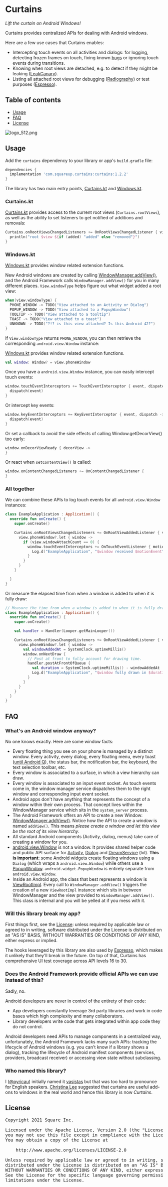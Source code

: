 # Curtains

_Lift the curtain on Android Windows!_

Curtains provides centralized APIs for dealing with Android windows.

Here are a few use cases that Curtains enables:

* Intercepting touch events on all activities and dialogs: for logging, detecting frozen frames on touch,
fixing known [bugs](https://issuetracker.google.com/issues/156666934) or ignoring touch events
during transitions.
* Knowing when root views are detached, e.g. to detect if they might be leaking ([LeakCanary](https://github.com/square/leakcanary)).
* Listing all attached root views for debugging ([Radiography](https://github.com/square/radiography)) or test purposes ([Espresso](https://github.com/android/android-test/blob/master/espresso/core/java/androidx/test/espresso/base/RootsOracle.java)).

## Table of contents

* [Usage](#usage)
* [FAQ](#faq)
* [License](#license)

![logo_512.png](assets/logo_512.png)

## Usage

Add the `curtains` dependency to your library or app's `build.gradle` file:

```gradle
dependencies {
  implementation 'com.squareup.curtains:curtains:1.2.2'
}
```

The library has two main entry points, [Curtains.kt](https://github.com/square/curtains/blob/main/curtains/src/main/java/curtains/Curtains.kt) and [Windows.kt](https://github.com/square/curtains/blob/main/curtains/src/main/java/curtains/Windows.kt).

### Curtains.kt

[Curtains.kt](https://github.com/square/curtains/blob/main/curtains/src/main/java/curtains/Curtains.kt)
provides access to the current root views (`Curtains.rootViews`), as well as the ability to set
listeners to get notified of additions and removals:

```kotlin
Curtains.onRootViewsChangedListeners += OnRootViewsChangedListener { view, added ->
  println("root $view ${if (added) "added" else "removed"}")
}
```

### Windows.kt

[Windows.kt](https://github.com/square/curtains/blob/main/curtains/src/main/java/curtains/Windows.kt)
provides window related extension functions.

New Android windows are created by calling
[WindowManager.addView()](https://developer.android.com/reference/android/view/WindowManager),
and the Android Framework calls `WindowManager.addView()` for you in many different places.
`View.windowType` helps figure out what widget added a root view:

```kotlin
when(view.windowType) {
  PHONE_WINDOW -> TODO("View attached to an Activity or Dialog")
  POPUP_WINDOW -> TODO("View attached to a PopupWindow")
  TOOLTIP -> TODO("View attached to a tooltip")
  TOAST -> TODO("View attached to a toast")
  UNKNOWN -> TODO("?!? is this view attached? Is this Android 42?")
}
```

If `View.windowType` returns `PHONE_WINDOW`, you can then retrieve the corresponding
`android.view.Window` instance:

[Windows.kt](https://github.com/square/curtains/blob/main/curtains/src/main/java/curtains/Windows.kt)
provides window related extension functions.

```kotlin
val window: Window? = view.phoneWindow
```

Once you have a `android.view.Window` instance, you can easily intercept touch events:

```kotlin
window.touchEventInterceptors += TouchEventInterceptor { event, dispatch ->
  dispatch(event)
}
```

Or intercept key events:

```kotlin
window.keyEventInterceptors += KeyEventInterceptor { event, dispatch ->
  dispatch(event)
}
```

Or set a callback to avoid the side effects of calling Window.getDecorView() too early:

```kotlin
window.onDecorViewReady { decorView ->
}
```

Or react when `setContentView()` is called:

```kotlin
window.onContentChangedListeners += OnContentChangedListener {
}
```

### All together

We can combine these APIs to log touch events for all `android.view.Window` instances:
```kotlin
class ExampleApplication : Application() {
  override fun onCreate() {
    super.onCreate()

    Curtains.onRootViewsChangedListeners += OnRootViewAddedListener { view ->
      view.phoneWindow?.let { window ->
        if (view.windowAttachCount == 0) {
          window.touchEventInterceptors += OnTouchEventListener { motionEvent ->
            Log.d("ExampleApplication", "$window received $motionEvent")
          }
        }
      }
    }

  }
}
```

Or measure the elapsed time from when a window is added to when it is fully draw:

```kotlin
// Measure the time from when a window is added to when it is fully drawn.
class ExampleApplication : Application() {
  override fun onCreate() {
    super.onCreate()

    val handler = Handler(Looper.getMainLooper())

    Curtains.onRootViewsChangedListeners += OnRootViewAddedListener { view ->
      view.phoneWindow?.let { window ->
        val windowAddedAt = SystemClock.uptimeMillis()
        window.onNextDraw {
          // Post at front to fully account for drawing time.
          handler.postAtFrontOfQueue {
            val duration = SystemClock.uptimeMillis() - windowAddedAt
            Log.d("ExampleApplication", "$window fully drawn in $duration ms")
          }
        }
      }
    }
  }
}
```

## FAQ

### What's an Android window anyway?

No one knows exactly. Here are some window facts:

* Every floating thing you see on your phone is managed by a distinct window. Every activity, every
dialog, every floating menu, every toast
([until Android Q](https://cs.android.com/android/platform/superproject/+/master:frameworks/base/core/java/android/widget/Toast.java;l=108-114;drc=8fe35e5f2195e416f250ba5332bce676c362b210)),
the status bar, the notification bar, the keyboard, the text selection toolbar, etc.
* Every window is associated to a surface, in which a view hierarchy can draw.
* Every window is associated to an input event socket. As touch events come in, the window manager
service dispatches them to the right window and corresponding input event socket.
* Android apps don't have anything that represents the concept of a window within their
own process. That concept lives within the WindowManager service which sits in the `system_server` process.
* The Android Framework offers an API to create a new Window: [WindowManager.addView()](https://developer.android.com/reference/android/view/WindowManager).
Notice how the API to create a _window_ is named `addView()`. This means _please create a window and
let this view be the root of its view hierarchy_.
* All standard Android components (Activity, dialog, menus) take care of creating a window for you.
* [android.view.Window](https://developer.android.com/reference/android/view/Window) is not a window.
It provides shared helper code and public API surface for [Activity](https://developer.android.com/reference/android/app/Activity), [Dialog](https://developer.android.com/reference/android/app/Dialog) and [DreamService](https://developer.android.com/reference/android/service/dreams/DreamService) (lol).
**This is important**: some Android widgets create floating windows using a `Dialog` (which wraps a `android.view.Window`) while others use a [PopupWindow](https://developer.android.com/reference/android/widget/PopupWindow).
`android.widget.PopupWindow` is entirely separate from `android.view.Window`.
* Inside an Android app, the class that best represents a window is
[ViewRootImpl](https://cs.android.com/android/platform/superproject/+/master:frameworks/base/core/java/android/view/ViewRootImpl.java;l=194;drc=d31ee388115d17c2fd337f2806b37390c7d29834).
Every call to `WindowManager.addView()` triggers the creation of a new `ViewRootImpl` instance which
sits in between WindowManager and the view provided to `WindowManager.addView()`. This class is internal and
you will be yelled at if you mess with it.

### Will this library break my app?

First things first, see the [License](#license): unless required by applicable law or agreed to in writing, software
distributed under the License is distributed on an "AS IS" BASIS,
WITHOUT WARRANTIES OR CONDITIONS OF ANY KIND, either express or implied.

The hooks leveraged by this library are also used by [Espresso](https://github.com/android/android-test/blob/master/espresso/core/java/androidx/test/espresso/base/RootsOracle.java),
which makes it unlikely that they'll break in the future. On top of that, Curtains has
comprehensive UI test coverage across API levels 16 to 30.

### Does the Android Framework provide official APIs we can use instead of this?

Sadly, no.

Android developers are never in control of the entirety of their code:
* App developers constantly leverage 3rd party libraries and work in code bases which high
complexity and many collaborators.
* Library developers write code that gets integrated within app code they do not control.

Android developers need APIs to manage components in a centralized way, unfortunately, the Android
Framework lacks many such APIs: tracking the lifecycle of Android windows (e.g. you can't know if a
library shows a dialog), tracking the lifecycle of Android manifest components (services, providers,
broadcast receiver) or accessing view state without subclassing.

### Who named this library?

I ([@pyricau](http://github.com/pyricau)) initially named it
[vasistas](https://www.grammarphobia.com/blog/2013/11/vasistas.html) but that was too hard to
pronounce for English speakers. [Christina Lee](https://github.com/christinalee) suggested that
curtains are useful add-ons to windows in the real world and hence this library is now _Curtains_.

## License

<pre>
Copyright 2021 Square Inc.

Licensed under the Apache License, Version 2.0 (the "License");
you may not use this file except in compliance with the License.
You may obtain a copy of the License at

    http://www.apache.org/licenses/LICENSE-2.0

Unless required by applicable law or agreed to in writing, software
distributed under the License is distributed on an "AS IS" BASIS,
WITHOUT WARRANTIES OR CONDITIONS OF ANY KIND, either express or implied.
See the License for the specific language governing permissions and
limitations under the License.
</pre>
